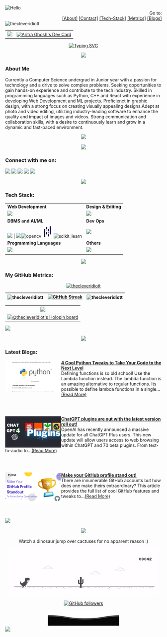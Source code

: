 <div align="left"><img src="https://i.imgur.com/veZrcC7.gif" alt="Hello" width="50" /></div>

<div align="right">Go to:</div>


<div align="right">
<a href="#About-Me">[About]</a>
<a href="#Connect-with-me-on">[Contact]</a>
<a href="#Tech-Stack">[Tech-Stack]</a>
<a href="#My-GitHub-Metrics">[Metrics]</a>
<a href="#Latest-Blogs">[Blogs]</a>
</div>

<div align="left">
 
<img src="https://komarev.com/ghpvc/?username=thecleveridiott&label=Profile%20views&color=0e75b6&style=flat-square" alt="thecleveridiott" />
 
</div>

<table>
	<tr>
		<td>
		<img src="https://github.com/TheCleverIdiott/TheCleverIdiott/blob/main/assets/mncrftbg.gif" />
		</td>
		<td>
		<a href="https://app.daily.dev/aritraghosh"><img src="https://api.daily.dev/devcards/d4bfb30cd94941e583d4295e7d629dcf.png?r=c1e" width="400" alt="Aritra Ghosh's Dev Card"/></a>
		</td>
	</tr>
</table>

<div align="center">

[![Typing SVG](https://readme-typing-svg.herokuapp.com?duration=7000&lines=Web+Dev%2C+AI/ML%2C+Open+Source%2C+Blogs)](https://git.io/typing-svg)
 
 </div>

<p align="center"><img src= 'https://capsule-render.vercel.app/api?type=rect&color=gradient&height=2.5'/></p>

<h3>About Me</h3>

Currently a Computer Science undergrad in Junior year with a passion for technology and a drive to solve complex problems. Seeking opportunities to gain hands-on experience and contribute to the tech industry.
Skilled in programming languages such as Python, C++ and React with experience in developing Web Development and ML projects. Proficienct in graphic design, with a strong focus on creating visually appealing designs.Adept at photo and video editing, utilizing industry-leading software to enhance the quality and impact of images and videos.
Strong communication and collaboration skills, with a desire to continuously learn and grow in a dynamic and fast-paced environment.

 <div align="center">
 
![](https://quotes-github-readme.vercel.app/api?type=horizontal&width=25&theme=nord&no-bg=true)
 
 </div>
 
<p align="center"><img src= 'https://capsule-render.vercel.app/api?type=rect&color=gradient&height=2.5'/></p>
 
<h3>Connect with me on:</h3>
<a href = "https://twitter.com/thecleverridiot"><img src = "https://skillicons.dev/icons?i=twitter&theme=dark" height=38></a>
<a href = "https://www.linkedin.com/in/aritraghosh1905/"><img src = "https://skillicons.dev/icons?i=linkedin&theme=dark" height=38></a>
<a href = "https://dev.to/thecleveridiott"><img src = "https://skillicons.dev/icons?i=devto&theme=dark" height=38></a>
<a href = "https://discordapp.com/users/724983539652886618"><img src = "https://skillicons.dev/icons?i=discord&theme=dark" height=38></a>
<a href="https://medium.com/@the-clever-idiot" target="_blank"><img src="https://img.shields.io/badge/Medium-12100E?style=for-the-badge&logo=medium&logoColor=white" /></a>

<p align="center"><img src= 'https://capsule-render.vercel.app/api?type=rect&color=gradient&height=2.5'/></p>


<h3>Tech Stack:</h3>
 
<table>
<tr>
	<td><strong>Web Development</strong></td>
	<td><strong>Design & Editing</strong></td>
</tr>
<tr>
		<td><img src = "https://skillicons.dev/icons?i=html,css,js,react,nodejs,tailwind,django,sqlite,bootstrap,flask,netlify,heroku,react,threejs" ></td>
		<td><img src = "https://skillicons.dev/icons?i=ps,ae,figma,ai,xd&theme=dark" height=38></td>
</tr>
<tr>
	<td><strong>DBMS and AI/ML</strong></td>
	<td><strong>Dev Ops</strong></td>
</tr>
<tr>
	<td><img src = "https://skillicons.dev/icons?i=postgres,mysql,mongodb&theme=dark" height=38> | <img src = "https://skillicons.dev/icons?i=tensorflow,pytorch" height=38><img src="https://www.vectorlogo.zone/logos/opencv/opencv-icon.svg" alt="opencv" width="30" height="30"/><img src="https://raw.githubusercontent.com/devicons/devicon/2ae2a900d2f041da66e950e4d48052658d850630/icons/pandas/pandas-original.svg" alt="pandas" width="40" height="40"/><img src="https://upload.wikimedia.org/wikipedia/commons/0/05/Scikit_learn_logo_small.svg" alt="scikit_learn" width="40" height="40"/></td>
	<td><img src = "https://skillicons.dev/icons?i=bash,cloudflare,docker,firebase,gcp,github,gitlab,heroku,appwrite,postman,replit,linux,git&theme=dark"  height=38></td>
</tr>
<tr>
	<td><strong>Programming Languages</strong></td>
	<td><strong>Others</strong></td>
</tr>
<tr>
		<td><img src = "https://skillicons.dev/icons?i=c,cpp,cs,java,php,py,rails" height=38></td>
		<td><img src = "https://skillicons.dev/icons?i=wordpress,webflow,vscode,powershell,matlab,md,latex,fastapi,bots,codepen,atom,arduino&theme=dark" height=38></td>
</tr>
</table>


<p align="center"><img src= 'https://capsule-render.vercel.app/api?type=rect&color=gradient&height=2.5'/></p>

<h3>My GitHub Metrics:</h3>

<p align="center"><a href="https://github.com/ryo-ma/github-profile-trophy"><img src="https://github-profile-trophy.vercel.app/?username=thecleveridiott&theme=onedark&no-bg=true&no-frame=true&column=-1" alt="thecleveridiott" /></a></p>

<!-- ![Anurag's GitHub stats](https://github-readme-stats.vercel.app/api?username=TheCleverIdiott&show_icons=true&theme=transparent&hide_border=false&include_all_commits=true&count_private=true&hide=contribs) -->

| <img align="center" src="https://github-readme-stats.vercel.app/api?username=thecleveridiott&show_icons=true&locale=en&theme=transparent" alt="thecleveridiott" /> | [![GitHub Streak](https://github-readme-streak-stats.herokuapp.com?user=TheCleverIdiott&border_radius=7&card_width=485&background=EBEBEB00&dates=078FE3&currStreakNum=CDC026&ring=EB9223&sideNums=06ABD1&sideLabels=EB5454&stroke=2C3043&border=282A31)](https://git.io/streak-stats) | <img align="center" src="https://github-readme-stats.vercel.app/api/top-langs?username=thecleveridiott&show_icons=true&langs_count=10ocale=en&layout=compact&theme=transparent" alt="thecleveridiott" /> |
| --- | --- | --- |


| [![](https://github-readme-activity-graph.vercel.app/graph?username=TheCleverIdiott&bg_color=00000000&color=008bf5&line=000000&point=403d3d&area=true&hide_border=truecard_width=85)](https://github.com/ashutosh00710/github-readme-activity-graph) 
| --- |
[![@thecleveridiot's Holopin board](https://holopin.me/thecleveridiot)](https://holopin.io/@thecleveridiot) |

<a href="https://github.com/TheCleverIdiott/TheCleverIdiott/blob/main/metrics.md"><img src="https://img.shields.io/badge/More Metrics-Click Here-blue?style=for-the-badge"></a>



<p align="center"><img src= 'https://capsule-render.vercel.app/api?type=rect&color=gradient&height=2.5'/></p>


<h3>Latest Blogs:</h3>

<!--- 1 --->
<p align="left">
<img src="https://github.com/TheCleverIdiott/TheCleverIdiott/blob/main/assets/img/blog1.png" width="180px" align="left"/>
<a href="https://medium.com/@the-clever-idiot/4-cool-python-tweaks-72884add459d"><strong>4 Cool Python Tweaks to Take Your Code to the Next Level</strong></a>
<br/>Defining functions is so old school! Use the Lambda function instead. The lambda function is an amazing alternative to regular functions. Its possible to define lambda functions in a single...<a href="https://medium.com/@the-clever-idiot/4-cool-python-tweaks-72884add459d">(Read More)</a> </p> <br/> <br/>

<!--- 2 --->
<p align="left">
<img src="https://github.com/TheCleverIdiott/TheCleverIdiott/blob/main/assets/img/blog3.jpg" width="180px" align="left"/>
<a href="https://medium.com/@the-clever-idiot/chatgpt-plugins-are-out-2935aff8424f"><strong>ChatGPT plugins are out with the latest version roll out!</strong></a>
<br/>OpenAI has recently announced a massive update for all ChatGPT Plus users. This new update will allow users access to web browsing within ChatGPT and 70 beta plugins. From text-to-audio to...<a href="https://medium.com/@the-clever-idiot/chatgpt-plugins-are-out-2935aff8424f">(Read More)</a> </p> <br/> <br/>

<!--- 3 --->
<p align="left">
<a href="https://the-clever-idiot.medium.com/how-to-make-your-github-profile-stand-out-4c69fff76f63"><img src="https://github.com/TheCleverIdiott/TheCleverIdiott/blob/main/assets/img/blog2.png" width="180px" align="left"/></a>
<a href="https://medium.com/@the-clever-idiot/4-cool-python-tweaks-72884add459d"><strong>Make your GitHub profile stand out!</strong></a>
<br/>There are innumerable GitHub accounts but how does one make theirs extraordinary? This article provides the full list of cool GitHub features and tweaks to...<a href="https://the-clever-idiot.medium.com/how-to-make-your-github-profile-stand-out-4c69fff76f63">(Read More)</a> </p> <br/> <br/>

<a href="https://medium.com/@the-clever-idiot/"><img src="https://img.shields.io/badge/More Blogs-Click Here-green?style=for-the-badge"></a>


<p align="center"><img src= 'https://capsule-render.vercel.app/api?type=rect&color=gradient&height=2.5'/></p>


<p align="center">Watch a dinosaur jump over cactuses for no apparent reason :)</p>
<p align="center"><img src="https://github.com/TheCleverIdiott/TheCleverIdiott/blob/main/assets/Dino_non-birthday_version.gif"/></p>
 
 <div align="center">
	
 [![GitHub followers](https://img.shields.io/github/followers/TheCleverIdiott.svg?style=social&label=Follow)](https://github.com/TheCleverIdiott?tab=followers)
 
<img src ="https://github.com/TheCleverIdiott/TheCleverIdiott/blob/main/assets/bottom.svg">
	
</div>
	
<img src="https://user-images.githubusercontent.com/73097560/115834477-dbab4500-a447-11eb-908a-139a6edaec5c.gif">
 
 
<!--- made by Aritra Ghosh --->
